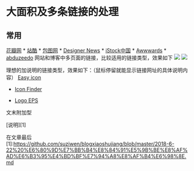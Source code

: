 # 大面积及多条链接的处理

## 常用
   [花瓣网](http://huaban.com/favorite/web_app_icon/?md=bdwzshejidaren)
    *   [站酷](http://zcool.com.cn/)
    *   [包图网](http://ibaotu.com/tupian/haibao.html?spm=shejidaren)
    *   [Designer News](https://www.designernews.co/)
    *   [iStock中国](http://www.veer.com/?utm_source=shejidaren&utm_medium=leftbanner&chid=8191)
    *   [Awwwards](http://www.awwwards.com/)
    *   [abduzeedo](http://abduzeedo.com/)
  网站和博客中多页面的链接，比较适用的链接类型，效果如下
![](https://i.imgur.com/fRI8PCx.jpg)
![](https://i.imgur.com/zBrH5GX.jpg)

理想的加说明的链接类型，效果如下：（鼠标停留就能显示链接网址的具体说明内容）
[Easy icon](http://easyicon.net "图标搜索引擎(中英)")
* [Icon Finder](http://www.iconfinder.com "图标搜索引擎(英)")

* [Logo EPS](http://www.logoeps.com "可以免费下载矢量LOGO模板的网站")

文末附加型

[说明][1]

在文章最后
[1]:https://github.com/suziwen/blogxiaoshujiang/blob/master/2018-6-22%20%E6%80%9D%E7%BB%B4%E8%84%91%E5%9B%BE%E8%AF%AD%E6%B3%95%E4%BD%BF%E7%94%A8%E8%AF%B4%E6%98%8E.md